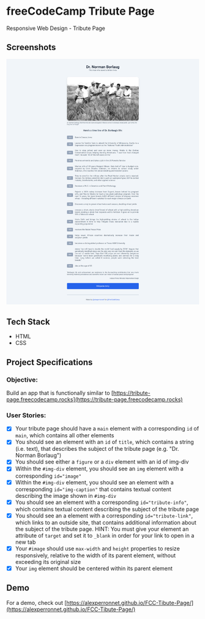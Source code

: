 # freeCodeCamp Tribute Page

Responsive Web Design - Tribute Page

## Screenshots

![freeCodeCamp Tribute Page](images/screenshot.png "Tribute Page")

## Tech Stack

- HTML
- CSS

## Project Specifications

### Objective:

Build an app that is functionally similar to [https://tribute-page.freecodecamp.rocks](https://tribute-page.freecodecamp.rocks)

### User Stories:

- [x] Your tribute page should have a `main` element with a corresponding `id` of `main`, which contains all other elements
- [x] You should see an element with an `id` of `title`, which contains a string (i.e. text), that describes the subject of the tribute page (e.g. "Dr. Norman Borlaug")
- [x] You should see either a `figure` or a `div` element with an id of img-div
- [x] Within the `#img-div` element, you should see an `img` element with a corresponding `id="image"`
- [x] Within the `#img-div` element, you should see an element with a corresponding `id="img-caption"` that contains textual content describing the image shown in `#img-div`
- [x] You should see an element with a corresponding `id="tribute-info"`, which contains textual content describing the subject of the tribute page
- [x] You should see an a element with a corresponding `id="tribute-link"`, which links to an outside site, that contains additional information about the subject of the tribute page. HINT: You must give your element an attribute of `target` and set it to `_blank` in order for your link to open in a new tab
- [x] Your `#image` should use `max-width` and `height` properties to resize responsively, relative to the width of its parent element, without exceeding its original size
- [x] Your `img` element should be centered within its parent element

## Demo

For a demo, check out [https://alexperronnet.github.io/FCC-Tibute-Page/](https://alexperronnet.github.io/FCC-Tibute-Page/)